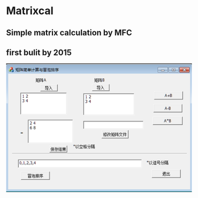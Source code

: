 # Matrixcal
## Simple matrix calculation by MFC<br>
## first bulit by 2015<br>
![img](https://github.com/sjm1992st/Matrixcal/blob/master/matrix.PNG)
